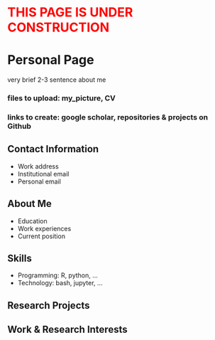 # <span style="color:red">THIS PAGE IS UNDER CONSTRUCTION</span>

# Personal Page

very brief 2-3 sentence about me

### files to upload: my_picture, CV
### links to create: google scholar, repositories & projects on Github

## Contact Information
- Work address
- Institutional email
- Personal email

## About Me
- Education
- Work experiences
- Current position

## Skills
- Programming: R, python, ...
- Technology: bash, jupyter, ...

## Research Projects

## Work & Research Interests
